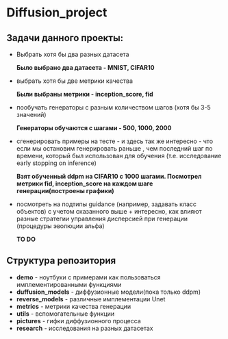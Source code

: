 # Diffusion_project


## Задачи данного проекты:

* Выбрать хотя бы два разных датасета 

    **Было выбрано два датасета - MNIST, CIFAR10**

* выбрать хотя бы две метрики качества 

    **Были выбраны метрики - inception_score, fid** 

* пообучать генераторы с разным количеством шагов (хотя бы 3-5 значений)

    **Генераторы обучаются с шагами - 500, 1000, 2000**

* сгенерировать примеры на тесте - и здесь так же интересно - что если мы остановим генерировать раньше , чем последний шаг по времени, который был использован для обучения (т.е. исследование early stopping on inference) 

    **Взят обученный ddpm на CIFAR10 с 1000 шагами. Посмотрел метрики fid, inception_score на каждом шаге генерации(построены графики)** 

* посмотреть на подтипы guidance (например, задавать класс объектов) с учетом сказанного выше + интересно, как влияют разные стратегии управления дисперсией при генерации (процедуры эволюции альфа)

    **TO DO** 


## Структура репозитория 

* **demo** - ноутбуки с примерами как пользоваться имплементированными функциями
* **duffusion_models** - диффузионные модели(пока только ddpm)
* **reverse_models** - различные имплементации Unet
* **metrics** - метрики качества генерации
* **utils** - вспомогательные функции
* **pictures** - гифки диффузионного процесса
* **research** - исследования на разных датасетах